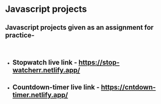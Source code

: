 # Javascript projects

## **Javascript projects given as an assignment for practice-**

&nbsp;

- ## Stopwatch live link - https://stop-watcherr.netlify.app/

- ## Countdown-timer live link - https://cntdown-timer.netlify.app/
